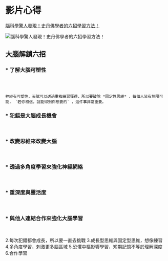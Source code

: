 # 影片心得

[腦科學驚人發現！史丹佛學者的六招學習方法！](https://www.youtube.com/watch?v=DgbSc6Ys710)
<br>

![腦科學驚人發現！史丹佛學者的六招學習方法！](https://ppt.cc/fmlsBx@.jpg "腦科學驚人發現！史丹佛學者的六招學習方法！")
<br>

## 大腦解鎖六招

### \* **了解大腦可塑性**

<br>

```bash=

神經有可塑性，天賦可以透過重複練習獲得，所以要破除 *固定性思維* ，每個人皆有無限可能， `若你相信，就能得到你想要的` ，這件事非常重要。

```

### \* **犯錯是大腦成長機會**

<br>

### \* **改變思維來改變大腦**

<br>

### \* **透過多角度學習來強化神經網絡**

<br>

### \* **重深度與靈活度**

<br>

### \* **與他人連結合作來強化大腦學習**

<br>

2.每次犯錯都會成長，所以要一直去挑戰 3.成長型思維與固定型思維，想像練習 4.多角度學習，刺激更多腦區域 5.恐懼中樞影響學習，短期記憶不等於理解深度 6.合作學習
